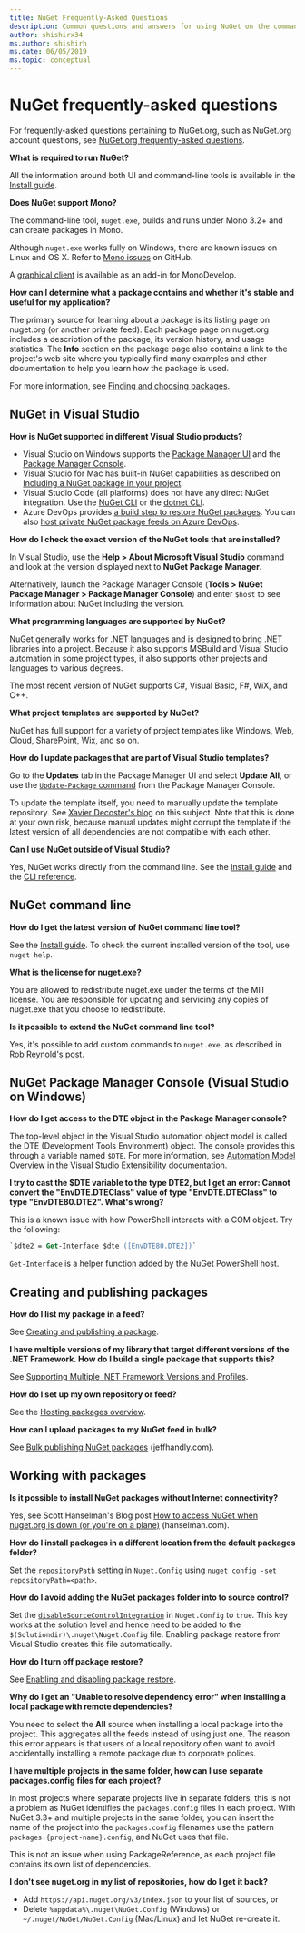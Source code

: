 ```yaml
---
title: NuGet Frequently-Asked Questions
description: Common questions and answers for using NuGet on the command line and in Visual Studio
author: shishirx34
ms.author: shishirh
ms.date: 06/05/2019
ms.topic: conceptual
---
```


# NuGet frequently-asked questions

For frequently-asked questions pertaining to NuGet.org, such as NuGet.org account questions, see [NuGet.org frequently-asked questions](../nuget-org/nuget-org-faq.md).

**What is required to run NuGet?**

All the information around both UI and command-line tools is available in the [Install guide](../install-nuget-client-tools.md).

**Does NuGet support Mono?**

The command-line tool, `nuget.exe`, builds and runs under Mono 3.2+ and can create packages in Mono.

Although `nuget.exe` works fully on Windows, there are known issues on Linux and OS X. Refer to [Mono issues](https://github.com/NuGet/Home/issues?utf8=%E2%9C%93&q=is%3Aissue+is%3Aopen+mono) on GitHub.

A [graphical client](https://github.com/mrward/monodevelop-nuget-addin) is available as an add-in for MonoDevelop.

**How can I determine what a package contains and whether it's stable and useful for my application?**

The primary source for learning about a package is its listing page on nuget.org (or another private feed). Each package page on nuget.org includes a description of the package, its version history, and usage statistics. The **Info** section on the package page also contains a link to the project's web site where you typically find many examples and other documentation to help you learn how the package is used.

For more information, see [Finding and choosing packages](../consume-packages/finding-and-choosing-packages.md).

## NuGet in Visual Studio

**How is NuGet supported in different Visual Studio products?**

- Visual Studio on Windows supports the [Package Manager UI](../consume-packages/install-use-packages-visual-studio.md) and the [Package Manager Console](../consume-packages/install-use-packages-powershell.md).
- Visual Studio for Mac has built-in NuGet capabilities as described on [Including a NuGet package in your project](/visualstudio/mac/nuget-walkthrough).
- Visual Studio Code (all platforms) does not have any direct NuGet integration. Use the [NuGet CLI](../reference/nuget-exe-cli-reference.md) or the [dotnet CLI](../reference/dotnet-commands.md).
- Azure DevOps provides [a build step to restore NuGet packages](/vsts/build-release/tasks/package/nuget). You can also [host private NuGet package feeds on Azure DevOps](/azure/devops/artifacts/nuget/publish).

**How do I check the exact version of the NuGet tools that are installed?**

In Visual Studio, use the **Help > About Microsoft Visual Studio** command and look at the version displayed next to **NuGet Package Manager**.

Alternatively, launch the Package Manager Console (**Tools > NuGet Package Manager > Package Manager Console**) and enter `$host` to see information about NuGet including the version.

**What programming languages are supported by NuGet?**

NuGet generally works for .NET languages and is designed to bring .NET libraries into a project. Because it also supports MSBuild and Visual Studio automation in some project types, it also supports other projects and languages to various degrees.

The most recent version of NuGet supports C#, Visual Basic, F#, WiX, and C++.

**What project templates are supported by NuGet?**

NuGet has full support for a variety of project templates like Windows, Web, Cloud, SharePoint, Wix, and so on.

**How do I update packages that are part of Visual Studio templates?**

Go to the **Updates** tab in the Package Manager UI and select **Update All**, or use the [`Update-Package` command](../reference/ps-reference/ps-ref-update-package.md) from the Package Manager Console.

To update the template itself, you need to manually update the template repository. See [Xavier Decoster's blog](http://www.xavierdecoster.com/update-project-template-to-latest-nuget-packages) on this subject. Note that this is done at your own risk, because manual updates might corrupt the template if the latest version of all dependencies are not compatible with each other.

**Can I use NuGet outside of Visual Studio?**

Yes, NuGet works directly from the command line. See the [Install guide](../install-nuget-client-tools.md) and the [CLI reference](../reference/nuget-exe-cli-reference.md).

## NuGet command line

**How do I get the latest version of NuGet command line tool?**

See the [Install guide](../install-nuget-client-tools.md). To check the current installed version of the tool, use `nuget help`.

**What is the license for nuget.exe?**

You are allowed to redistribute nuget.exe under the terms of the MIT license. You are responsible for updating and servicing any copies of nuget.exe that you choose to redistribute.

**Is it possible to extend the NuGet command line tool?**

Yes, it's possible to add custom commands to `nuget.exe`, as described in [Rob Reynold's post](http://geekswithblogs.net/robz/archive/2011/07/15/extend-nuget-command-line.aspx).

## NuGet Package Manager Console (Visual Studio on Windows)

**How do I get access to the DTE object in the Package Manager console?**

The top-level object in the Visual Studio automation object model is called the DTE (Development Tools Environment) object. The console provides this through a variable named `$DTE`. For more information, see [Automation Model Overview](/visualstudio/extensibility/internals/automation-model-overview) in the Visual Studio Extensibility documentation.

**I try to cast the $DTE variable to the type DTE2, but I get an error: Cannot convert the "EnvDTE.DTEClass" value of type "EnvDTE.DTEClass" to type "EnvDTE80.DTE2". What's wrong?**

This is a known issue with how PowerShell interacts with a COM object. Try the following:

```ps
`$dte2 = Get-Interface $dte ([EnvDTE80.DTE2])`
```

`Get-Interface` is a helper function added by the NuGet PowerShell host.

## Creating and publishing packages

**How do I list my package in a feed?**

See [Creating and publishing a package](../quickstart/create-and-publish-a-package-using-visual-studio.md).

**I have multiple versions of my library that target different versions of the .NET Framework. How do I build a single package that supports this?**

See [Supporting Multiple .NET Framework Versions and Profiles](../create-packages/supporting-multiple-target-frameworks.md).

**How do I set up my own repository or feed?**

See the [Hosting packages overview](../hosting-packages/overview.md).

**How can I upload packages to my NuGet feed in bulk?**

See [Bulk publishing NuGet packages](http://jeffhandley.com/archive/2012/12/13/Bulk-Publishing-NuGet-Packages.aspx) (jeffhandly.com).

## Working with packages

**Is it possible to install NuGet packages without Internet connectivity?**

Yes, see Scott Hanselman's Blog post [How to access NuGet when nuget.org is down (or you're on a plane)](http://www.hanselman.com/blog/HowToAccessNuGetWhenNuGetorgIsDownOrYoureOnAPlane.aspx) (hanselman.com).

**How do I install packages in a different location from the default packages folder?**

Set the [`repositoryPath`](../reference/nuget-config-file.md#config-section) setting in `Nuget.Config` using `nuget config -set repositoryPath=<path>`.

**How do I avoid adding the NuGet packages folder into to source control?**

Set the [`disableSourceControlIntegration`](../reference/nuget-config-file.md#solution-section) in `Nuget.Config` to `true`. This key works at the solution level and hence need to be added to the `$(Solutiondir)\.nuget\Nuget.Config` file. Enabling package restore from Visual Studio creates this file automatically.

**How do I turn off package restore?**

See [Enabling and disabling package restore](../consume-packages/package-restore.md#enable-and-disable-package-restore-in-visual-studio).

**Why do I get an "Unable to resolve dependency error" when installing a local package with remote dependencies?**

You need to select the **All** source when installing a local package into the project. This aggregates all the feeds instead of using just one. The reason this error appears is that users of a local repository often want to avoid accidentally installing a remote package due to corporate polices.

**I have multiple projects in the same folder, how can I use separate packages.config files for each project?**

In most projects where separate projects live in separate folders, this is not a problem as NuGet identifies the `packages.config` files in each project. With NuGet 3.3+ and multiple projects in the same folder, you can insert the name of the project into the `packages.config` filenames use the pattern `packages.{project-name}.config`, and NuGet uses that file.

This is not an issue when using PackageReference, as each project file contains its own list of dependencies.

**I don't see nuget.org in my list of repositories, how do I get it back?**

- Add `https://api.nuget.org/v3/index.json` to your list of sources, or
- Delete `%appdata%\.nuget\NuGet.Config` (Windows) or `~/.nuget/NuGet/NuGet.Config` (Mac/Linux) and let NuGet re-create it.